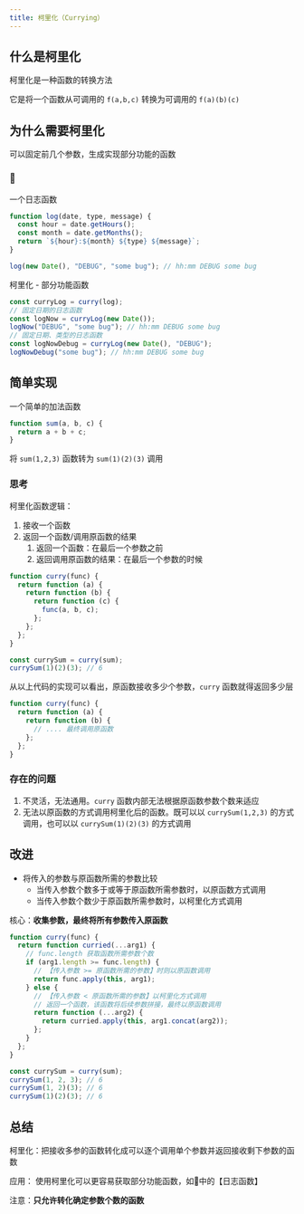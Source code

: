 ```yaml
---
title: 柯里化（Currying）
---
```


## 什么是柯里化

柯里化是一种函数的转换方法

它是将一个函数从可调用的 `f(a,b,c)` 转换为可调用的 `f(a)(b)(c)`

## 为什么需要柯里化

可以固定前几个参数，生成实现部分功能的函数

### 🌰

一个日志函数

```js
function log(date, type, message) {
  const hour = date.getHours();
  const month = date.getMonths();
  return `${hour}:${month} ${type} ${message}`;
}

log(new Date(), "DEBUG", "some bug"); // hh:mm DEBUG some bug
```

柯里化 - 部分功能函数

```js
const curryLog = curry(log);
// 固定日期的日志函数
const logNow = curryLog(new Date());
logNow("DEBUG", "some bug"); // hh:mm DEBUG some bug
// 固定日期、类型的日志函数
const logNowDebug = curryLog(new Date(), "DEBUG");
logNowDebug("some bug"); // hh:mm DEBUG some bug
```

## 简单实现

一个简单的加法函数

```js
function sum(a, b, c) {
  return a + b + c;
}
```

将 `sum(1,2,3)` 函数转为 `sum(1)(2)(3)` 调用

### 思考

柯里化函数逻辑：

1. 接收一个函数
2. 返回一个函数/调用原函数的结果
   1. 返回一个函数：在最后一个参数之前
   2. 返回调用原函数的结果：在最后一个参数的时候

```js
function curry(func) {
  return function (a) {
    return function (b) {
      return function (c) {
        func(a, b, c);
      };
    };
  };
}

const currySum = curry(sum);
currySum(1)(2)(3); // 6
```

从以上代码的实现可以看出，原函数接收多少个参数，`curry` 函数就得返回多少层

```js
function curry(func) {
  return function (a) {
    return function (b) {
      // .... 最终调用原函数
    };
  };
}
```

### 存在的问题

1. 不灵活，无法通用。`curry` 函数内部无法根据原函数参数个数来适应
2. 无法以原函数的方式调用柯里化后的函数。既可以以 `currySum(1,2,3)` 的方式调用，也可以以 `currySum(1)(2)(3)` 的方式调用

## 改进

- 将传入的参数与原函数所需的参数比较
  - 当传入参数个数多于或等于原函数所需参数时，以原函数方式调用
  - 当传入参数个数少于原函数所需参数时，以柯里化方式调用

核心：**收集参数，最终将所有参数传入原函数**

```js
function curry(func) {
  return function curried(...arg1) {
    // func.length 获取函数所需参数个数
    if (arg1.length >= func.length) {
      // 【传入参数 >= 原函数所需的参数】时则以原函数调用
      return func.apply(this, arg1);
    } else {
      // 【传入参数 < 原函数所需的参数】以柯里化方式调用
      // 返回一个函数，该函数将后续参数拼接，最终以原函数调用
      return function (...arg2) {
        return curried.apply(this, arg1.concat(arg2));
      };
    }
  };
}

const currySum = curry(sum);
currySum(1, 2, 3); // 6
currySum(1, 2)(3); // 6
currySum(1)(2)(3); // 6
```

## 总结

柯里化：把接收多参的函数转化成可以逐个调用单个参数并返回接收剩下参数的函数

应用： 使用柯里化可以更容易获取部分功能函数，如🌰中的【日志函数】

注意：**只允许转化确定参数个数的函数**
